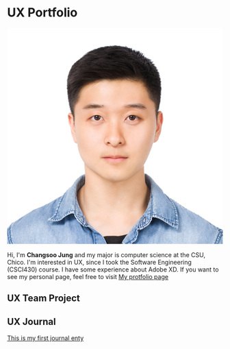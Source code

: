 # UX Portfolio
![alt text](assets/changsoo.jpg "Changsoo Jung")

Hi, I'm **Changsoo Jung** and my major is computer science at the CSU, Chico.
I'm interested in UX, since I took the Software Engineering (CSCI430) course. I have some experience about Adobe XD.
If you want to see my personal page, feel free to visit [My protfolio page](https://changsoojung-66e4e.firebaseapp.com/)
## UX Team Project


## UX Journal

[This is my first journal enty](journal-01/)
